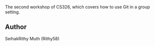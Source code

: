 
The second workshop of CS326, which covers how to use Git in a group setting.

## Author
SeihakRithy Muth (Rithy58)
